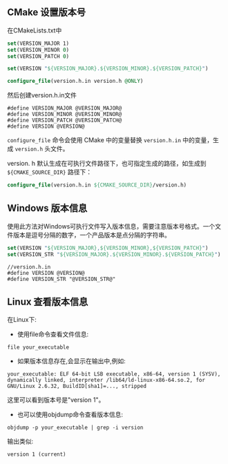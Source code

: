 ## CMake 设置版本号

在CMakeLists.txt中

```cmake
set(VERSION_MAJOR 1) 
set(VERSION_MINOR 0)
set(VERSION_PATCH 0)

set(VERSION "${VERSION_MAJOR}.${VERSION_MINOR}.${VERSION_PATCH}")

configure_file(version.h.in version.h @ONLY)
```

然后创建version.h.in文件

```
#define VERSION_MAJOR @VERSION_MAJOR@
#define VERSION_MINOR @VERSION_MINOR@  
#define VERSION_PATCH @VERSION_PATCH@
#define VERSION @VERSION@
```

`configure_file` 命令会使用 CMake 中的变量替换 `version.h.in` 中的变量，生成 `version.h` 头文件。

version. h 默认生成在可执行文件路径下，也可指定生成的路径，如生成到 `${CMAKE_SOURCE_DIR}` 路径下：

```cmake
configure_file(version.h.in ${CMAKE_SOURCE_DIR}/version.h)
```

## Windows 版本信息

使用此方法对Windows可执行文件写入版本信息，需要注意版本号格式。一个文件版本是逗号分隔的数字，一个产品版本是点分隔的字符串。

```cmake
set(VERSION "${VERSION_MAJOR},${VERSION_MINOR},${VERSION_PATCH}")
set(VERSION_STR "${VERSION_MAJOR}.${VERSION_MINOR}.${VERSION_PATCH}")
```

```
//version.h.in
#define VERSION @VERSION@
#define VERSION_STR "@VERSION_STR@"
```

## Linux 查看版本信息

在Linux下:

- 使用file命令查看文件信息:

```shell
file your_executable
```

- 如果版本信息存在,会显示在输出中,例如:

```
your_executable: ELF 64-bit LSB executable, x86-64, version 1 (SYSV), dynamically linked, interpreter /lib64/ld-linux-x86-64.so.2, for GNU/Linux 2.6.32, BuildID[sha1]=..., stripped
```

这里可以看到版本号是"version 1"。

- 也可以使用objdump命令查看版本信息:

```shell
objdump -p your_executable | grep -i version
```

输出类似:

```
version 1 (current)
```